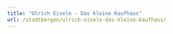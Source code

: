 ```yaml
---
title: "Ulrich Eisele - Das kleine Kaufhaus"
url: /stadtbergen/ulrich-eisele-das-kleine-kaufhaus/
---
```

